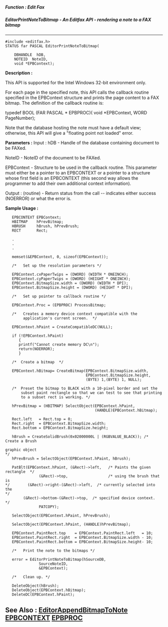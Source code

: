 ##### Function : Edit Fax
##### EditorPrintNoteToBitmap - An Editfax API - rendering a note to a FAX bitmap
---
```
#include <editfax.h>
STATUS far PASCAL EditorPrintNoteToBitmap(

	DBHANDLE  hDB,
	NOTEID  NoteID,
	void *EPBContext);
```
**Description :**

This API is supported for the Intel Windows 32-bit environment only.

For each page in the specified note, this API calls the callback routine 
specified in the EPBContext structure and prints the page content to a FAX 
bitmap.  The definition of the callback routine is: 

typedef BOOL (FAR PASCAL * EPBPROC)(
   void *EPBContext,
   WORD PageNumber);

Note that the database hosting the note must have a default view; otherwise, 
this API will give a "floating point not loaded" error.


**Parameters :**
Input :
hDB  -  Handle of the database containing document to be FAXed.

NoteID  -  NoteID of the document to be FAXed.

EPBContext  -  Structure to be used in the callback routine.  This parameter must either be a pointer to an EPBCONTEXT or a pointer to a structure whose first field is an EPBCONTEXT (this second way allows the programmer to add their own additional context information).

Output :
(routine)  -  Return status from the call -- indicates either success (NOERROR) or what the error is.



**Sample Usage :**
```
   EPBCONTEXT EPBContext;
   HBITMAP    hPrevBitmap;
   HBRUSH     hBrush, hPrevBrush;
   RECT       Rect;

   .
   .
   .

   memset(&EPBContext, 0, sizeof(EPBContext));

   /*   Set up the resolution parameters */ 

   EPBContext.cxPaperTwips = (DWORD) (WIDTH * ONEINCH);
   EPBContext.cyPaperTwips = (DWORD) (HEIGHT * ONEINCH);
   EPBContext.BitmapSize.width = (DWORD) (WIDTH * DPI);
   EPBContext.BitmapSize.height = (DWORD) (HEIGHT * DPI);

   /*   Set up pointer to callback routine */

   EPBContext.Proc = (EPBPROC) ProcessBitmap;

   /*   Creates a memory device context compatible with the
        application's current screen.  */  

   EPBContext.hPaint = CreateCompatibleDC(NULL);

   if (!EPBContext.hPaint)
      {
      printf("Cannot create memory DC\n");
      return(NOERROR);  
      }

   /*  Create a bitmap  */

   EPBContext.hBitmap= CreateBitmap(EPBContext.BitmapSize.width,
                                    EPBContext.BitmapSize.height, 
                                    (BYTE) 1,(BYTE) 1, NULL);

   /*  Preset the bitmap to BLACK with a 10-pixel border and set the
       subset paint rectangle so that we can test to see that printing
       to a subset rect is working. */

   hPrevBitmap = (HBITMAP) SelectObject(EPBContext.hPaint, 
                                        (HANDLE)EPBContext.hBitmap);

   Rect.left   = Rect.top = 0;
   Rect.right  = EPBContext.BitmapSize.width;
   Rect.bottom = EPBContext.BitmapSize.height;
   
   hBrush = CreateSolidBrush(0x02000000L | (RGBVALUE_BLACK)); /* Create a Brush 
                                                                 graphic object 
*/
   hPrevBrush = SelectObject(EPBContext.hPaint, hBrush); 

   PatBlt(EPBContext.hPaint, (&Rect)->left,   /* Paints the given rectangle  */
               (&Rect)->top,                  /* using the brush that is     
*/        (&Rect)->right-(&Rect)->left,  /* currently selected into the 
*/          
	    (&Rect)->bottom-(&Rect)->top,  /* specified device context.   */
               PATCOPY); 

   SelectObject(EPBContext.hPaint, hPrevBrush); 
   
   SelectObject(EPBContext.hPaint, (HANDLE)hPrevBitmap);

   EPBContext.PaintRect.top    = EPBContext.PaintRect.left   = 10;
   EPBContext.PaintRect.right  = EPBContext.BitmapSize.width - 10;
   EPBContext.PaintRect.bottom = EPBContext.BitmapSize.height- 10;

   /*   Print the note to the bitmaps */

   error = EditorPrintNoteToBitmap(hSourceDB,
               SourceNoteID,
               &EPBContext);

   /*   Clean up. */

   DeleteObject(hBrush);
   DeleteObject(EPBContext.hBitmap);
   DeleteDC(EPBContext.hPaint);

```
**See Also :**
[EditorAppendBitmapToNote](/domino-c-api-docs/reference/Func/EditorAppendBitmapToNote)
[EPBCONTEXT](/domino-c-api-docs/reference/Data/EPBCONTEXT)
[EPBPROC](/domino-c-api-docs/reference/Data/EPBPROC)
---
